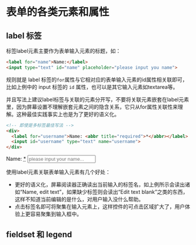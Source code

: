 # 表单的各类元素和属性

## label 标签

标签label元素主要作为表单输入元素的标题，如：
```html
<label for="name">Name:</label>
<input type="text" id="name" placeholder="please input you name">
```
规则就是 label 标签的`for`属性与它相对应的表单输入元素的id属性相关联即可，比如上例中的 input 标签的 `id` 属性，也可以是其它输入元素如textarea等。

并且写法上建议label标签与关联的元素分开写，不要将关联元素嵌套在label元素里，因为屏幕设置不理解嵌套元素之间的隐含关系，它只从for属性关联性来理解。这种最佳实践事实上也是为了更好的语义化。

```html
<!-- 即使是多标签最佳写法 -->
<div>
  <label for="username">Name: <abbr title="required">*</abbr></label>
  <input id="username" type="text" name="username">
</div>
```
<div>
  <label for="username">Name: <abbr title="required">*</abbr></label>
  <input id="username" type="text" name="username" placeholder="please input your name...">
</div>

使用label元素关联表单输入元素有几个好处：

- 更好的语义化，屏幕阅读器正确读出当前输入的标签名，如上例所示会读出诸如“Name, edit text”，如果缺少标签则会读出“Edit text blank”之类的东西，这样不知道当前编辑的是什么，对用户输入没什么帮助。
- 点击标签名即可将聚集在输入元素上，这样控件的可点击区域扩大了，用户体验上更容易聚集到输入框中。

## fieldset 和 legend

